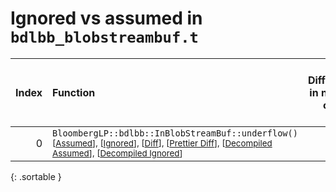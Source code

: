 # Ignored vs assumed in `bdlbb_blobstreambuf.t`

<script src="../sorttable.js"></script>

|   Index | Function                                                                                                                                                                                                                                                              |   Difference in number of lines |   Function size difference in bytes |   Number of lines in assumed build |   Number of bytes in assumed build |   Number of lines in ignored build |   Number of bytes in ignored build |
|--------:|:----------------------------------------------------------------------------------------------------------------------------------------------------------------------------------------------------------------------------------------------------------------------|--------------------------------:|------------------------------------:|-----------------------------------:|-----------------------------------:|-----------------------------------:|-----------------------------------:|
|       0 | `BloombergLP::bdlbb::InBlobStreamBuf::underflow()` <sup>\[[Assumed](0-assume)\], \[[Ignored](0-none)\], \[[Diff](0.diff.html)\], \[[Prettier Diff](0-diff.html)\], \[[Decompiled Assumed](0-assume-decompiled.txt)\], \[[Decompiled Ignored](0-none-decompiled.txt)\] |                               1 |                                   0 |                                 42 |                                144 |                                 41 |                                144 |
{: .sortable }
